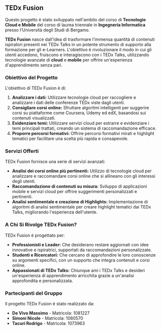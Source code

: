 ## TEDx Fusion

Questo progetto è stato sviluppato nell'ambito del corso di **Tecnologie Cloud e Mobile** del corso di laurea triennale in **Ingegneria Informatica** presso l'Università degli Studi di Bergamo.

**TEDx Fusion** nasce dall'idea di trasformare l'immensa quantità di contenuti ispiratori presenti nei TEDx Talks in un potente strumento di supporto alla formazione per gli e-Learners. L'obiettivo è rivoluzionare il modo in cui gli utenti accedono, fruiscono e interagiscono con i TEDx Talks, utilizzando tecnologie avanzate di **cloud** e **mobile** per offrire un'esperienza d'apprendimento senza pari.

### Obiettivo del Progetto

L'obiettivo di TEDx Fusion è di:

1. **Analizzare i dati:** Utilizzare tecnologie cloud per raccogliere e analizzare i dati delle conferenze TEDx viste dagli utenti.
2. **Consigliare corsi online:** Sfruttare algoritmi intelligenti per suggerire corsi su piattaforme come Coursera, Udemy ed edX, basandosi sui contenuti visualizzati.
3. **Evidenziare temi:** Utilizzare servizi cloud per estrarre e evidenziare i temi principali trattati, creando un sistema di raccomandazione efficace.
4. **Proporre percorsi formativi:** Offrire percorsi formativi mirati e highlight tematici per facilitare una scelta più rapida e consapevole.

### Servizi Offerti

TEDx Fusion fornisce una serie di servizi avanzati:

- **Analisi dei corsi online più pertinenti:** Utilizzo di tecnologie cloud per analizzare e raccomandare corsi online che si allineano con gli interessi degli utenti.
- **Raccomandazione di contenuti su misura:** Sviluppo di applicazioni mobile e servizi cloud per offrire suggerimenti personalizzati e pertinenti.
- **Analisi sentimentale e creazione di Highlights:** Implementazione di algoritmi di analisi sentimentale per creare highlight tematici dai TEDx Talks, migliorando l'esperienza dell'utente.

### A Chi Si Rivolge TEDx Fusion?

TEDx Fusion è progettato per:

- **Professionisti e Leader:** Che desiderano restare aggiornati con idee innovative e ispiratrici, supportati da raccomandazioni personalizzate.
- **Studenti e Ricercatori:** Che cercano di approfondire le loro conoscenze su argomenti specifici, con un supporto che integra contenuti e corsi online.
- **Appassionati di TEDx Talks:** Chiunque ami i TEDx Talks e desideri un'esperienza di apprendimento arricchita grazie a un'analisi approfondita e personalizzata.

### Partecipanti del Gruppo

Il progetto TEDx Fusion è stato realizzato da:

- **De Vivo Massimo** - Matricola: 1081227
- **Simoni Nicole** - Matricola: 1080570
- **Tacuri Rodrigo** - Matricola: 1073963
